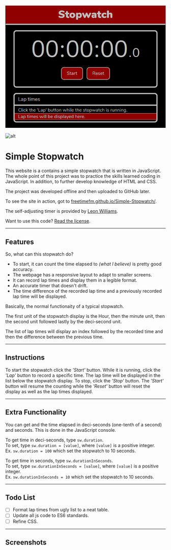 ![Screenshot of the webpage](webpage_main.png)

![alt](https://img.shields.io/github/license/FreetimeFM/Simple-Stopwatch)

# Simple Stopwatch
This website is a contains a simple stopwatch that is written in JavaScript. The whole point of this project was to practice the skills learned coding in JavaScript. In addition, to further develop knowledge of HTML and CSS.

The project was developed offline and then uploaded to GitHub later.

To see the site in action, got to [freetimefm.github.io/Simple-Stopwatch/](https://freetimefm.github.io/Simple-Stopwatch/ "This will take you to a dedicated GitHub page.").

The self-adjusting timer is provided by [Leon Williams](https://stackoverflow.com/a/44337628 "Stack Overflow thread.").

Want to use this code? [Read the license](LICENSE "MIT License").

---

## Features
So, what can this stopwatch do?  
- To start, it can count the time elapsed to *(what I believe)* is pretty good accuracy.
- The webpage has a responsive layout to adapt to smaller screens.
- It can record lap times and display them in a legible format.
- An accurate timer that doesn't drift.
- The time difference of the recorded lap time and a previously recorded lap time will be displayed.

Basically, the normal functionaity of a typical stopwatch.  

The first unit of the stopwatch display is the Hour, then the minute unit, then the second unit followed lastly by the deci-second unit.

The list of lap times will display an index followed by the recorded time and then the difference between the previous time.

---

## Instructions
To start the stopwatch click the *'Start'* button. While it is running, click the *'Lap'* button to record a specific time. The lap time will be displayed in the list below the stopwatch display. To stop, click the *'Stop'* button. The *'Start'* button will resume the counting while the *'Reset'* button will reset the display as well as the lap times displayed.

---

## Extra Functionality
You can get and the time elapsed in deci-seconds (one-tenth of a second) and seconds. This is done in the JavaScript console.  

To get time in deci-seconds, type `sw.duration`.  
To set, type `sw.duration = [value]`, where `[value]` is a positive integer.  
Ex. `sw.duration = 100` which set the stopwatch to 10 seconds.

To get time in seconds, type `sw.durationInSeconds`.  
To set, type `sw.durationInSeconds = [value]`, where `[value]` is a positive integer.  
Ex. `sw.durationInSeconds = 10` which set the stopwatch to 10 seconds.

---

## Todo List
- [ ] Format lap times from ugly list to a neat table.
- [ ] Update all js code to ES6 standards.
- [ ] Refine CSS.

---

## Screenshots

